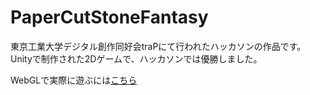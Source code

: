 # PaperCutStoneFantasy
東京工業大学デジタル創作同好会traPにて行われたハッカソンの作品です。\
Unityで制作された2Dゲームで、ハッカソンでは優勝しました。

WebGLで実際に遊ぶには[こちら](https://forenard.github.io/PaperCutStoneFantasy/)
